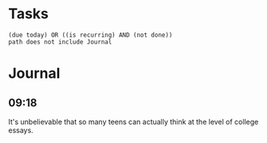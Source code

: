 # Tasks
```tasks
(due today) OR ((is recurring) AND (not done))
path does not include Journal
```
# Journal
## 09:18
It's unbelievable that so many teens can actually think at the level of college essays.